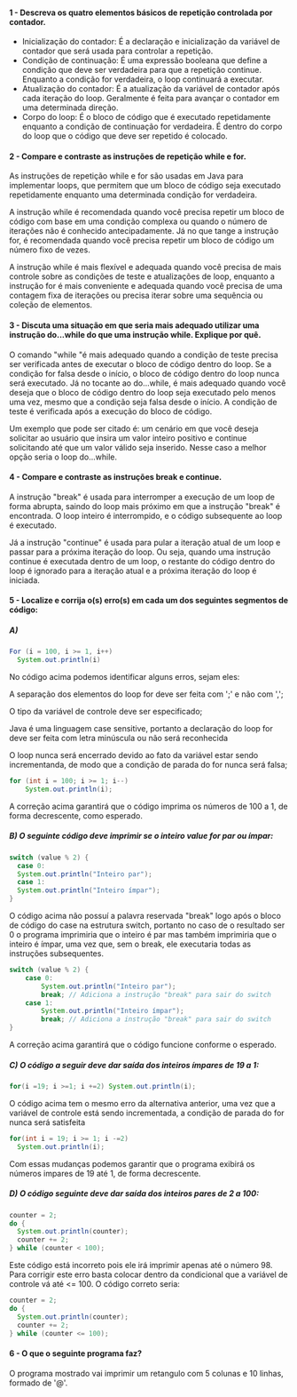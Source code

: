 #### 1 - Descreva os quatro elementos básicos de repetição controlada por contador.
* Inicialização do contador: É a declaração e inicialização da variável de contador que será usada para controlar a repetição.  
* Condição de continuação: É uma expressão booleana que define a condição que deve ser verdadeira para que a repetição continue. Enquanto a condição for verdadeira, o loop continuará a executar.  
* Atualização do contador: É a atualização da variável de contador após cada iteração do loop. Geralmente é feita para avançar o contador em uma determinada direção.  
* Corpo do loop: É o bloco de código que é executado repetidamente enquanto a condição de continuação for verdadeira. É dentro do corpo do loop que o código que deve ser repetido é colocado. 
#### 2 - Compare e contraste as instruções de repetição while e for.
As instruções de repetição while e for são usadas em Java para implementar loops, que permitem que um bloco de código seja executado repetidamente enquanto uma determinada condição for verdadeira.  

A instrução while é recomendada quando você precisa repetir um bloco de código com base em uma condição complexa ou quando o número de iterações não é conhecido antecipadamente. Já no que tange a instrução for, é recomendada quando você precisa repetir um bloco de código um número fixo de vezes.

A instrução while é mais flexível e adequada quando você precisa de mais controle sobre as condições de teste e atualizações de loop, enquanto a instrução for é mais conveniente e adequada quando você precisa de uma contagem fixa de iterações ou precisa iterar sobre uma sequência ou coleção de elementos.

#### 3 - Discuta uma situação em que seria mais adequado utilizar uma instrução do...while do que uma instrução while. Explique por quê.
O comando "while "é mais adequado quando a condição de teste precisa ser verificada antes de executar o bloco de código dentro do loop. Se a condição for falsa desde o início, o bloco de código dentro do loop nunca será executado. Já no tocante ao do...while, é mais adequado quando você deseja que o bloco de código dentro do loop seja executado pelo menos uma vez, mesmo que a condição seja falsa desde o início. A condição de teste é verificada após a execução do bloco de código.  

Um exemplo que pode ser citado é: um cenário em que você deseja solicitar ao usuário que insira um valor inteiro positivo e continue solicitando até que um valor válido seja inserido. Nesse caso a melhor opção seria o loop do...while.

#### 4 - Compare e contraste as instruções break e continue.
A instrução "break" é usada para interromper a execução de um loop de forma abrupta, saindo do loop mais próximo em que a instrução "break" é encontrada. O loop inteiro é interrompido, e o código subsequente ao loop é executado.  

Já a instrução "continue" é usada para pular a iteração atual de um loop e passar para a próxima iteração do loop. Ou seja, quando uma instrução continue é executada dentro de um loop, o restante do código dentro do loop é ignorado para a iteração atual e a próxima iteração do loop é iniciada.

#### 5 - Localize e corrija o(s) erro(s) em cada um dos seguintes segmentos de código:
##### A)  
``` java
For (i = 100, i >= 1, i++)
  System.out.println(i)
```
No código acima podemos identificar alguns erros, sejam eles:  

A separação dos elementos do loop for deve ser feita com ';' e não com ',';  

O tipo da variável de controle deve ser especificado;  

Java é uma linguagem case sensitive, portanto a declaração do loop for deve ser feita com letra minúscula ou não será reconhecida

O loop nunca será encerrado devido ao fato da variável estar sendo incrementanda, de modo que a condição de parada do for nunca será falsa;

~~~java
for (int i = 100; i >= 1; i--)
    System.out.println(i);
~~~
A correção acima garantirá que o código imprima os números de 100 a 1, de forma decrescente, como esperado.  
##### B) O seguinte código deve imprimir se o inteiro value for par ou ímpar:
~~~java
switch (value % 2) {
  case 0:
  System.out.println("Inteiro par");
  case 1:
  System.out.println("Inteiro ímpar");
}
~~~
O código acima não possuí a palavra reservada "break" logo após o bloco de código do case na estrutura switch, portanto no caso de o resultado ser 0 o programa imprimiria que o inteiro é par mas também imprimiria que o inteiro é ímpar, uma vez que, sem o break, ele executaria todas as instruções subsequentes.
~~~java
switch (value % 2) {
    case 0:
        System.out.println("Inteiro par");
        break; // Adiciona a instrução "break" para sair do switch
    case 1:
        System.out.println("Inteiro ímpar");
        break; // Adiciona a instrução "break" para sair do switch
}
~~~  
A correção acima garantirá que o código funcione conforme o esperado.
##### C) O código a seguir deve dar saída dos inteiros ímpares de 19 a 1:
~~~java
for(i =19; i >=1; i +=2) System.out.println(i);
~~~
O código acima tem o mesmo erro da alternativa anterior, uma vez que a variável de controle está sendo incrementada, a condição de parada do for nunca será satisfeita  
~~~java
for(int i = 19; i >= 1; i -=2)
  System.out.println(i);
~~~
Com essas mudanças podemos garantir que o programa exibirá os números impares de 19 até 1, de forma decrescente.
##### D) O código seguinte deve dar saída dos inteiros pares de 2 a 100:
~~~java
counter = 2;
do {
  System.out.println(counter);
  counter += 2;
} while (counter < 100); 
~~~
Este código está incorreto pois ele irá imprimir apenas até o número 98. Para corrigir este erro basta colocar dentro da condicional que a variável de controle vá até <= 100. O código correto seria:
~~~java
counter = 2;
do {
  System.out.println(counter);
  counter += 2;
} while (counter <= 100); 
~~~

#### 6 - O que o seguinte programa faz?  
O programa mostrado vai imprimir um retangulo com 5 colunas e 10 linhas, formado de '@'.
